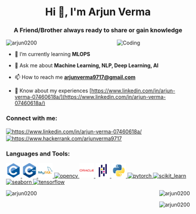 <h1 align="center">Hi 👋, I'm Arjun Verma</h1>
<h3 align="center">A Friend/Brother always ready to share or gain knowledge</h3>

<img align = "right" alt = "Coding" width = "200" src = "https://giphy.com/gifs/computer-typing-nickelodeon-IpeYSEZshTefe/fullscreen">

<p align="left"> <img src="https://komarev.com/ghpvc/?username=arjun0200&label=Profile%20views&color=0e75b6&style=flat" alt="arjun0200" /> </p>

- 🌱 I’m currently learning **MLOPS**

- 💬 Ask me about **Machine Learning, NLP, Deep Learning, AI**

- 📫 How to reach me **arjunverma9717@gmail.com**

- 📄 Know about my experiences [https://www.linkedin.com/in/arjun-verma-07460618a/](https://www.linkedin.com/in/arjun-verma-07460618a/)

<h3 align="left">Connect with me:</h3>
<p align="left">
<a href="https://linkedin.com/in/https://www.linkedin.com/in/arjun-verma-07460618a/" target="blank"><img align="center" src="https://raw.githubusercontent.com/rahuldkjain/github-profile-readme-generator/master/src/images/icons/Social/linked-in-alt.svg" alt="https://www.linkedin.com/in/arjun-verma-07460618a/" height="30" width="40" /></a>
<a href="https://www.hackerrank.com/https://www.hackerrank.com/arjunverma9717" target="blank"><img align="center" src="https://raw.githubusercontent.com/rahuldkjain/github-profile-readme-generator/master/src/images/icons/Social/hackerrank.svg" alt="https://www.hackerrank.com/arjunverma9717" height="30" width="40" /></a>
</p>

<h3 align="left">Languages and Tools:</h3>
<p align="left"> <a href="https://www.cprogramming.com/" target="_blank" rel="noreferrer"> <img src="https://raw.githubusercontent.com/devicons/devicon/master/icons/c/c-original.svg" alt="c" width="40" height="40"/> </a> <a href="https://www.w3schools.com/cpp/" target="_blank" rel="noreferrer"> <img src="https://raw.githubusercontent.com/devicons/devicon/master/icons/cplusplus/cplusplus-original.svg" alt="cplusplus" width="40" height="40"/> </a> <a href="https://www.mysql.com/" target="_blank" rel="noreferrer"> <img src="https://raw.githubusercontent.com/devicons/devicon/master/icons/mysql/mysql-original-wordmark.svg" alt="mysql" width="40" height="40"/> </a> <a href="https://opencv.org/" target="_blank" rel="noreferrer"> <img src="https://www.vectorlogo.zone/logos/opencv/opencv-icon.svg" alt="opencv" width="40" height="40"/> </a> <a href="https://www.oracle.com/" target="_blank" rel="noreferrer"> <img src="https://raw.githubusercontent.com/devicons/devicon/master/icons/oracle/oracle-original.svg" alt="oracle" width="40" height="40"/> </a> <a href="https://pandas.pydata.org/" target="_blank" rel="noreferrer"> <img src="https://raw.githubusercontent.com/devicons/devicon/2ae2a900d2f041da66e950e4d48052658d850630/icons/pandas/pandas-original.svg" alt="pandas" width="40" height="40"/> </a> <a href="https://www.python.org" target="_blank" rel="noreferrer"> <img src="https://raw.githubusercontent.com/devicons/devicon/master/icons/python/python-original.svg" alt="python" width="40" height="40"/> </a> <a href="https://pytorch.org/" target="_blank" rel="noreferrer"> <img src="https://www.vectorlogo.zone/logos/pytorch/pytorch-icon.svg" alt="pytorch" width="40" height="40"/> </a> <a href="https://scikit-learn.org/" target="_blank" rel="noreferrer"> <img src="https://upload.wikimedia.org/wikipedia/commons/0/05/Scikit_learn_logo_small.svg" alt="scikit_learn" width="40" height="40"/> </a> <a href="https://seaborn.pydata.org/" target="_blank" rel="noreferrer"> <img src="https://seaborn.pydata.org/_images/logo-mark-lightbg.svg" alt="seaborn" width="40" height="40"/> </a> <a href="https://www.tensorflow.org" target="_blank" rel="noreferrer"> <img src="https://www.vectorlogo.zone/logos/tensorflow/tensorflow-icon.svg" alt="tensorflow" width="40" height="40"/> </a> </p>

<p><img align="left" src="https://github-readme-stats.vercel.app/api/top-langs?username=arjun0200&show_icons=true&locale=en&layout=compact" alt="arjun0200" /></p>
<p>&nbsp;<img align="right" src="https://github-readme-stats.vercel.app/api?username=arjun0200&show_icons=true&locale=en" alt="arjun0200" /></p>

<p><img align="right" src="https://github-readme-streak-stats.herokuapp.com/?user=arjun0200&" alt="arjun0200" /></p>
